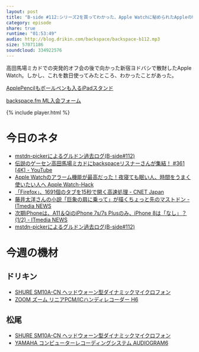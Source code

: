 ```yaml
---
layout: post
title: "B-side #112:シリーズ2を買ってわかった、Apple Watchに秘められたAppleの戦略"
category: episode
share: true
runtime: "01:53:49"
audio: http://blog.drikin.com/backspace/backspace-b112.mp3
size: 57071186
soundcloud: 334922576
---
```


高田馬場ミカドでの突発的オフ会の後で向かった新宿ヨドバシで散財したApple Watch。しかし、これを数日使ってみたところ、わかったことがあった。

[ApplePencilもボールペンも入るiPadスタンド](https://ishitani.thebase.in/items/6791455)


[backspace.fm ML入会フォーム](http://backspace.us11.list-manage.com/subscribe?u=09c933bd3997c1d16dbed156a&id=84b6529b91)

{% include player.html %}

# 今日のネタ

* [mstdn-pickerによるグルドン過去ログ(B-side#112)](https://rbtnn.github.io/mstdn-picker/index.html?instance=mstdn.guru&since_id=490461&max_id=491867&id=B-side%23112)
* [伝説のゲーセン高田馬場ミカドにbackspaceリスナーさんが集結！ #361 [4K] - YouTube](https://www.youtube.com/watch?v=B7XoV9Vg8qU)
* [Apple Watchのアラーム機能が最高だった！夜寝ても眠い人、時間をうまく使いたい人へ  Apple Watch-Hack](http://applewatch-hack.com/alarm/)
* [「Firefox」、1691個のタブを15秒で開く高速処理 - CNET Japan](https://japan.cnet.com/article/35104720/)
* [藤井太洋さんの小説「巨象の肩に乗って」が描くちょっと先のマストドン - ITmedia NEWS](http://www.itmedia.co.jp/news/articles/1707/25/news121.html)
* [次期iPhoneは、A11＆QiのiPhone 7s/7s Plusのみ、iPhone 8は「なし」？ (1/2) - ITmedia NEWS](http://www.itmedia.co.jp/news/articles/1707/25/news051.html)
* [mstdn-pickerによるグルドン過去ログ(B-side#112)](https://rbtnn.github.io/mstdn-picker/index.html?instance=mstdn.guru&since_id=490461&max_id=491867&id=B-side%23112)

# 今週の機材

## ドリキン
* [SHURE  SM10A-CN ヘッドウォーン型ダイナミックマイクロフォン](http://amzn.to/1LXIGkV) 
* [ZOOM ズーム リニアPCM/ICハンディレコーダー H6](http://amzn.to/29BOo5n)

## 松尾
* [SHURE  SM10A-CN ヘッドウォーン型ダイナミックマイクロフォン](http://amzn.to/1LXIGkV) 
* [YAMAHA コンピューターレコーディングシステム AUDIOGRAM6](http://amzn.to/1Rsyq5W)
